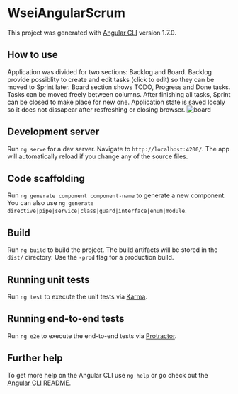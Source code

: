 # WseiAngularScrum

This project was generated with [Angular CLI](https://github.com/angular/angular-cli) version 1.7.0.

## How to use

Application was divided for two sections: Backlog and Board. Backlog provide possiblity to create and edit tasks (click to edit) so they can be moved to Sprint later. Board section shows TODO, Progress and Done tasks. Tasks can be moved freely between columns. After finishing all tasks, Sprint can be closed to make place for new one. Application state is saved localy so it does not dissapear after resfreshing or closing browser.
![board](https://i.imgur.com/B5Goa9X.png)

## Development server

Run `ng serve` for a dev server. Navigate to `http://localhost:4200/`. The app will automatically reload if you change any of the source files.

## Code scaffolding

Run `ng generate component component-name` to generate a new component. You can also use `ng generate directive|pipe|service|class|guard|interface|enum|module`.

## Build

Run `ng build` to build the project. The build artifacts will be stored in the `dist/` directory. Use the `-prod` flag for a production build.

## Running unit tests

Run `ng test` to execute the unit tests via [Karma](https://karma-runner.github.io).

## Running end-to-end tests

Run `ng e2e` to execute the end-to-end tests via [Protractor](http://www.protractortest.org/).

## Further help

To get more help on the Angular CLI use `ng help` or go check out the [Angular CLI README](https://github.com/angular/angular-cli/blob/master/README.md).
